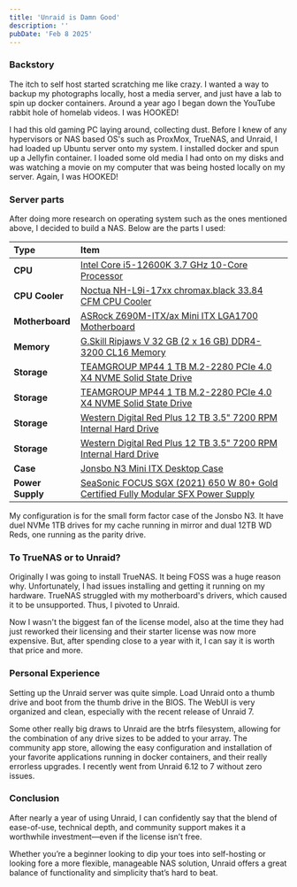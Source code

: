 ```yaml
---
title: 'Unraid is Damn Good'
description: ''
pubDate: 'Feb 8 2025'
---
```


### Backstory

The itch to self host started scratching me like crazy. I wanted a way to backup my photographs locally, host a media server, and just have a lab to spin up docker containers. Around a year ago I began down the YouTube rabbit hole of homelab videos. I was HOOKED!

I had this old gaming PC laying around, collecting dust. Before I knew of any hypervisors or NAS based OS's such as ProxMox, TrueNAS, and Unraid, I had loaded up Ubuntu server onto my system. I installed docker and spun up a Jellyfin container. I loaded some old media I had onto on my disks and was watching a movie on my computer that was being hosted locally on my server. Again, I was HOOKED!

### Server parts

After doing more research on operating system such as the ones mentioned above, I decided to build a NAS. Below are the parts I used:

| Type             | Item                                                                                                                                                                                                                      |
| :--------------- | :------------------------------------------------------------------------------------------------------------------------------------------------------------------------------------------------------------------------ |
| **CPU**          | [Intel Core i5-12600K 3.7 GHz 10-Core Processor](https://pcpartpicker.com/product/BB4Ycf/intel-core-i5-12600k-37-ghz-6-core-processor-bx8071512600k)                                                                      |
| **CPU Cooler**   | [Noctua NH-L9i-17xx chromax.black 33.84 CFM CPU Cooler](https://pcpartpicker.com/product/nJqPxr/noctua-nh-l9i-17xx-chromaxblack-3384-cfm-cpu-cooler-nh-l9i-17xx-chromaxblack)                                             |
| **Motherboard**  | [ASRock Z690M-ITX/ax Mini ITX LGA1700 Motherboard](https://pcpartpicker.com/product/2PYmP6/asrock-z690m-itxax-mini-itx-lga1700-motherboard-z690m-itxax)                                                                   |
| **Memory**       | [G.Skill Ripjaws V 32 GB (2 x 16 GB) DDR4-3200 CL16 Memory](https://pcpartpicker.com/product/kXbkcf/gskill-ripjaws-v-32-gb-2-x-16-gb-ddr4-3200-cl16-memory-f4-3200c16d-32gvk)                                             |
| **Storage**      | [TEAMGROUP MP44 1 TB M.2-2280 PCIe 4.0 X4 NVME Solid State Drive](https://pcpartpicker.com/product/wXkH99/teamgroup-mp44-1-tb-m2-2280-pcie-40-x4-nvme-solid-state-drive-tm8fpw001t0c101)                                  |
| **Storage**      | [TEAMGROUP MP44 1 TB M.2-2280 PCIe 4.0 X4 NVME Solid State Drive](https://pcpartpicker.com/product/wXkH99/teamgroup-mp44-1-tb-m2-2280-pcie-40-x4-nvme-solid-state-drive-tm8fpw001t0c101)                                  |
| **Storage**      | [Western Digital Red Plus 12 TB 3.5" 7200 RPM Internal Hard Drive](https://pcpartpicker.com/product/CK2WGX/western-digital-wd-red-plus-12-tb-35-7200rpm-internal-hard-drive-wd120efbx)                                    |
| **Storage**      | [Western Digital Red Plus 12 TB 3.5" 7200 RPM Internal Hard Drive](https://pcpartpicker.com/product/CK2WGX/western-digital-wd-red-plus-12-tb-35-7200rpm-internal-hard-drive-wd120efbx)                                    |
| **Case**         | [Jonsbo N3 Mini ITX Desktop Case](https://pcpartpicker.com/product/Rf26Mp/jonsbo-n3-mini-itx-desktop-case-n3)                                                                                                             |
| **Power Supply** | [SeaSonic FOCUS SGX (2021) 650 W 80+ Gold Certified Fully Modular SFX Power Supply](https://pcpartpicker.com/product/PkZ9TW/seasonic-focus-sgx-2021-650-w-80-gold-certified-fully-modular-sfx-power-supply-focus-sgx-650) |
My configuration is for the small form factor case of the Jonsbo N3. It have duel NVMe 1TB drives for my cache running in mirror and dual 12TB WD Reds, one running as the parity drive.
### To TrueNAS or to Unraid?

Originally I was going to install TrueNAS. It being FOSS was a huge reason why. Unfortunately, I had issues installing and getting it running on my hardware. TrueNAS struggled with my motherboard's drivers, which caused it to be unsupported. Thus, I pivoted to Unraid.

Now I wasn't the biggest fan of the license model, also at the time they had just reworked their licensing and their starter license was now more expensive. But, after spending close to a year with it, I can say it is worth that price and more.

### Personal Experience

Setting up the Unraid server was quite simple. Load Unraid onto a thumb drive and boot from the thumb drive in the BIOS. The WebUI is very organized and clean, especially with the recent release of Unraid 7.

Some other really big draws to Unraid are the btrfs filesystem, allowing for the combination of any drive sizes to be added to your array. The community app store, allowing the easy configuration and installation of your favorite applications running in docker containers, and their really errorless upgrades. I recently went from Unraid 6.12 to 7 without zero issues.

### Conclusion

After nearly a year of using Unraid, I can confidently say that the blend of ease-of-use, technical depth, and community support makes it a worthwhile investment—even if the license isn’t free. 

Whether you’re a beginner looking to dip your toes into self-hosting or looking fore a more flexible, manageable NAS solution, Unraid offers a great balance of functionality and simplicity that’s hard to beat.

